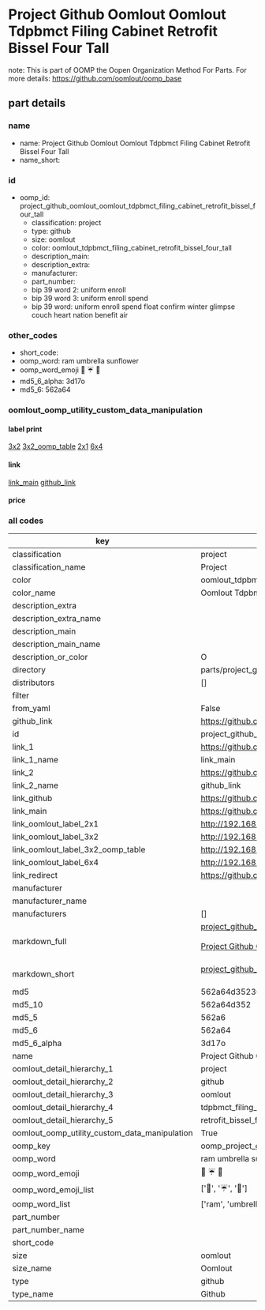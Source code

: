 # Project Github Oomlout Oomlout Tdpbmct Filing Cabinet Retrofit Bissel Four Tall  

note: This is part of OOMP the Oopen Organization Method For Parts. For more details: https://github.com/oomlout/oomp_base

##  part details





### name
* name: Project Github Oomlout Oomlout Tdpbmct Filing Cabinet Retrofit Bissel Four Tall
* name_short: 
### id
* oomp_id: project_github_oomlout_oomlout_tdpbmct_filing_cabinet_retrofit_bissel_four_tall
  * classification: project
  * type: github
  * size: oomlout
  * color: oomlout_tdpbmct_filing_cabinet_retrofit_bissel_four_tall
  * description_main: 
  * description_extra: 
  * manufacturer: 
  * part_number: 
  * bip 39 word 2: uniform enroll
  * bip 39 word 3: uniform enroll spend
  * bip 39 word: uniform enroll spend float confirm winter glimpse couch heart nation benefit air

### other_codes
* short_code: 
* oomp_word: ram umbrella sunflower
* oomp_word_emoji :ram: :umbrella: :sunflower:
* md5_6_alpha: 3d17o
* md5_6: 562a64






### oomlout_oomp_utility_custom_data_manipulation
#### label print
[3x2](http://192.168.1.245:1112/?label=oomp%203d17o)
[3x2_oomp_table](http://192.168.1.107:1112/?label=oomp%203d17o)
[2x1](http://192.168.1.242:1112/?label=oomp%203d17o)
[6x4](http://192.168.1.55:1112/?label=oomp%203d17o)    

#### link

[link_main](https://github.com/oomlout/oomlout_oomp_current_version_messy/tree/main/parts/project_github_oomlout_oomlout_tdpbmct_filing_cabinet_retrofit_bissel_four_tall) [github_link](https://github.com/oomlout/oomlout_oomp_part_src/tree/main/parts/project_github_oomlout_oomlout_tdpbmct_filing_cabinet_retrofit_bissel_four_tall)                             

#### price







### all codes 
| key | value |  
| --- | --- |  
| classification | project |  
| classification_name | Project |  
| color | oomlout_tdpbmct_filing_cabinet_retrofit_bissel_four_tall |  
| color_name | Oomlout Tdpbmct Filing Cabinet Retrofit Bissel Four Tall |  
| description_extra |  |  
| description_extra_name |  |  
| description_main |  |  
| description_main_name |  |  
| description_or_color | O  |  
| directory | parts/project_github_oomlout_oomlout_tdpbmct_filing_cabinet_retrofit_bissel_four_tall |  
| distributors | [] |  
| filter |  |  
| from_yaml | False |  
| github_link | https://github.com/oomlout/oomlout_oomp_part_src/tree/main/parts/project_github_oomlout_oomlout_tdpbmct_filing_cabinet_retrofit_bissel_four_tall |  
| id | project_github_oomlout_oomlout_tdpbmct_filing_cabinet_retrofit_bissel_four_tall |  
| link_1 | https://github.com/oomlout/oomlout_oomp_current_version_messy/tree/main/parts/project_github_oomlout_oomlout_tdpbmct_filing_cabinet_retrofit_bissel_four_tall |  
| link_1_name | link_main |  
| link_2 | https://github.com/oomlout/oomlout_oomp_part_src/tree/main/parts/project_github_oomlout_oomlout_tdpbmct_filing_cabinet_retrofit_bissel_four_tall |  
| link_2_name | github_link |  
| link_github | https://github.com/oomlout/oomlout_tdpbmct_filing_cabinet_retrofit_bissel_four_tall |  
| link_main | https://github.com/oomlout/oomlout_oomp_current_version_messy/tree/main/parts/project_github_oomlout_oomlout_tdpbmct_filing_cabinet_retrofit_bissel_four_tall |  
| link_oomlout_label_2x1 | http://192.168.1.242:1112/?label=oomp%203d17o |  
| link_oomlout_label_3x2 | http://192.168.1.245:1112/?label=oomp%203d17o |  
| link_oomlout_label_3x2_oomp_table | http://192.168.1.107:1112/?label=oomp%203d17o |  
| link_oomlout_label_6x4 | http://192.168.1.55:1112/?label=oomp%203d17o |  
| link_redirect | https://github.com/oomlout/oomlout_tdpbmct_filing_cabinet_retrofit_bissel_four_tall |  
| manufacturer |  |  
| manufacturer_name |  |  
| manufacturers | [] |  
| markdown_full | [project_github_oomlout_oomlout_tdpbmct_filing_cabinet_retrofit_bissel_four_tall](https://github.com/oomlout/oomlout_oomp_current_version_messy/tree/main/parts/project_github_oomlout_oomlout_tdpbmct_filing_cabinet_retrofit_bissel_four_tall)<br>[](https://github.com/oomlout/oomlout_oomp_current_version_messy/tree/main/parts/project_github_oomlout_oomlout_tdpbmct_filing_cabinet_retrofit_bissel_four_tall)<br>[Project Github Oomlout Oomlout Tdpbmct Filing Cabinet Retrofit Bissel Four Tall](https://github.com/oomlout/oomlout_oomp_current_version_messy/tree/main/parts/project_github_oomlout_oomlout_tdpbmct_filing_cabinet_retrofit_bissel_four_tall)<br><br> |  
| markdown_short | [project_github_oomlout_oomlout_tdpbmct_filing_cabinet_retrofit_bissel_four_tall](https://github.com/oomlout/oomlout_oomp_current_version_messy/tree/main/parts/project_github_oomlout_oomlout_tdpbmct_filing_cabinet_retrofit_bissel_four_tall)<br><br> |  
| md5 | 562a64d35230ec67f0177593a292cf6b |  
| md5_10 | 562a64d352 |  
| md5_5 | 562a6 |  
| md5_6 | 562a64 |  
| md5_6_alpha | 3d17o |  
| name | Project Github Oomlout Oomlout Tdpbmct Filing Cabinet Retrofit Bissel Four Tall |  
| oomlout_detail_hierarchy_1 | project |  
| oomlout_detail_hierarchy_2 | github |  
| oomlout_detail_hierarchy_3 | oomlout |  
| oomlout_detail_hierarchy_4 | tdpbmct_filing_cabinet |  
| oomlout_detail_hierarchy_5 | retrofit_bissel_four_tall |  
| oomlout_oomp_utility_custom_data_manipulation | True |  
| oomp_key | oomp_project_github_oomlout_oomlout_tdpbmct_filing_cabinet_retrofit_bissel_four_tall |  
| oomp_word | ram umbrella sunflower |  
| oomp_word_emoji | :ram: :umbrella: :sunflower: |  
| oomp_word_emoji_list | [':ram:', ':umbrella:', ':sunflower:'] |  
| oomp_word_list | ['ram', 'umbrella', 'sunflower'] |  
| part_number |  |  
| part_number_name |  |  
| short_code |  |  
| size | oomlout |  
| size_name | Oomlout |  
| type | github |  
| type_name | Github |  
